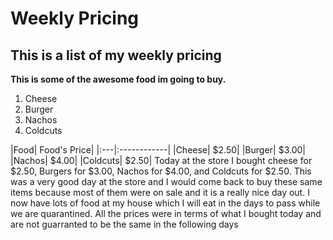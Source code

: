 # Weekly Pricing
## This is a list of my weekly pricing
__This is some of the awesome food im going to buy.__
<ol>
  <li> Cheese </li>
  <li> Burger </li>
  <li> Nachos </li>
  <li> Coldcuts </li>
  </ol>
|Food| Food's Price|
|:---|:------------|
|Cheese| $2.50|
|Burger| $3.00|
|Nachos| $4.00|
|Coldcuts| $2.50|
Today at the store I bought cheese for $2.50, Burgers for $3.00, Nachos for $4.00, and Coldcuts for $2.50. This was a very good day at the store and I would come back to buy these same items because most of them were on sale and it is a really nice day out. I now have lots of food at my house which I will eat in the days to pass while we are quarantined. All the prices were in terms of what I bought today and are not guarranted to be the same in the following days
